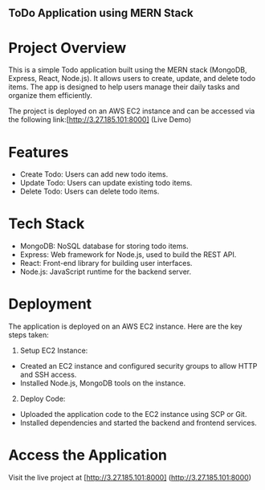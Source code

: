 ## ToDo Application using MERN Stack

# Project Overview
This is a simple Todo application built using the MERN stack (MongoDB, Express, React, Node.js). It allows users to create, update, and delete todo items. The app is designed to help users manage their daily tasks and organize them efficiently.

The project is deployed on an AWS EC2 instance and can be accessed via the following link:[http://3.27.185.101:8000] (Live Demo)

# Features
- Create Todo: Users can add new todo items.
- Update Todo: Users can update existing todo items.
- Delete Todo: Users can delete todo items.

# Tech Stack
- MongoDB: NoSQL database for storing todo items.
- Express: Web framework for Node.js, used to build the REST API.
- React: Front-end library for building user interfaces.
- Node.js: JavaScript runtime for the backend server.

# Deployment
The application is deployed on an AWS EC2 instance. Here are the key steps taken:
1. Setup EC2 Instance:
- Created an EC2 instance and configured security groups to allow HTTP and SSH access.
- Installed Node.js, MongoDB tools on the instance.
2. Deploy Code:
- Uploaded the application code to the EC2 instance using SCP or Git.
- Installed dependencies and started the backend and frontend services.

# Access the Application
Visit the live project at [http://3.27.185.101:8000] (http://3.27.185.101:8000)
